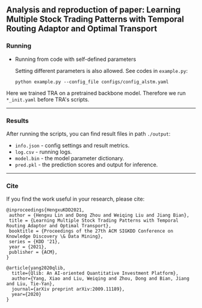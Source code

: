 ## Analysis and reproduction of paper: Learning Multiple Stock Trading Patterns with Temporal Routing Adaptor and Optimal Transport
### Running
* Running from code with self-defined parameters

    Setting different parameters is also allowed. See codes in `example.py`:

    ```
    python example.py --config_file configs/config_alstm.yaml
    ```

Here we trained TRA on a pretrained backbone model. Therefore we run `*_init.yaml` before TRA's scripts.

---
### Results

After running the scripts, you can find result files in path `./output`:

* `info.json` - config settings and result metrics.
* `log.csv` - running logs.
* `model.bin` - the model parameter dictionary.
* `pred.pkl` - the prediction scores and output for inference.
---
### Cite
If you find the work useful in your research, please cite:

```
@inproceedings{HengxuKDD2021,
 author = {Hengxu Lin and Dong Zhou and Weiqing Liu and Jiang Bian},
 title = {Learning Multiple Stock Trading Patterns with Temporal Routing Adaptor and Optimal Transport},
 booktitle = {Proceedings of the 27th ACM SIGKDD Conference on Knowledge Discovery \& Data Mining},
 series = {KDD '21},
 year = {2021},
 publisher = {ACM},
}

@article{yang2020qlib,
  title={Qlib: An AI-oriented Quantitative Investment Platform},
  author={Yang, Xiao and Liu, Weiqing and Zhou, Dong and Bian, Jiang and Liu, Tie-Yan},
  journal={arXiv preprint arXiv:2009.11189},
  year={2020}
}
```
